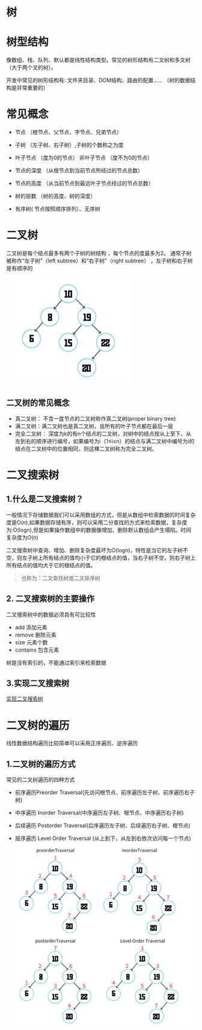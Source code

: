 # 树

# 树型结构

像数组、栈、队列、默认都是线性结构类型。常见的树形结构有二叉树和多叉树（大于两个叉的树）。

开发中常见的树形结构有: 文件夹目录、DOM结构、路由的配置...... （树的数据结构是非常重要的）

# 常见概念
* 节点 （根节点、父节点、字节点、兄弟节点）

* 子树 （左子树、右子树）,子树的个数称之为度

* 叶子节点 （度为0的节点） 非叶子节点 （度不为0的节点）

* 节点的深度 （从根节点到当前节点所经过的节点总数）

* 节点的高度 （从当前节点到最远叶子节点经过的节点总数）

* 树的层数 （树的高度、树的深度）

* 有序树( 节点按照顺序排列）、无序树

# 二叉树
二叉树是每个结点最多有两个子树的树结构 ，每个节点的度最多为2。 通常子树被称作“左子树”（left subtree）和“右子树”（right subtree） ，左子树和右子树是有顺序的

![](/img/算法/tree1.png)

## 二叉树的常见概念
* 真二叉树： 不含一度节点的二叉树称作真二叉树(proper binary tree)
* 满二叉树：满二叉树也是真二叉树，且所有的叶子节点都在最后一层
* 完全二叉树： 深度为k的有n个结点的二叉树，对树中的结点按从上至下、从左到右的顺序进行编号，如果编号为i（1≤i≤n）的结点与满二叉树中编号为i的结点在二叉树中的位置相同，则这棵二叉树称为完全二叉树。


# 二叉搜索树
## 1.什么是二叉搜索树？
一般情况下存储数据我们可以采用数组的方式，但是从数组中检索数据的时间复杂度是O(n),如果数据存储有序，则可以采用二分查找的方式来检索数据，复杂度为:O(logn),但是如果操作数组中的数据像增加、删除默认数组会产生塌陷。时间复杂度为O(n)

二叉搜索树中查询、增加、删除复杂度最坏为O(logn)，特性是当它的左子树不空，则左子树上所有结点的值均小于它的根结点的值，当右子树不空，则右子树上所有结点的值均大于它的根结点的值。

>也称为：二叉查找树或二叉排序树

## 2. 二叉搜索树的主要操作
二叉搜索树中的数据必须具有可比较性

* add 添加元素
* remove 删除元素
* size 元素个数
* contains 包含元素


树是没有索引的，不能通过索引来检索数据

## 3.实现二叉搜索树
[实现二叉搜索树](./树\bst.js)

# 二叉树的遍历
线性数据结构遍历比较简单可以采用正序遍历、逆序遍历

## 1.二叉树的遍历方式
常见的二叉树遍历的四种方式

* 前序遍历Preorder Traversal(先访问根节点、前序遍历左子树、前序遍历右子树)

* 中序遍历 Inorder Traversal(中序遍历左子树、根节点、中序遍历右子树)

* 后续遍历 Postorder Traversal(后序遍历左子树、后续遍历右子树、根节点)

* 层序遍历 Level Order Traversal (从上到下，从左到右依次访问每一个节点)

![](/img/算法/tree-traversal.png)